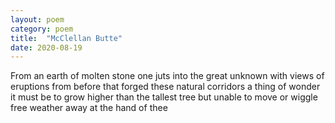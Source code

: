 ```yaml
---
layout: poem
category: poem
title:  "McClellan Butte"
date: 2020-08-19
---
```


From an earth of molten stone
one juts into the great unknown
with views of eruptions from before
that forged these natural corridors
a thing of wonder it must be
to grow higher than the tallest tree
but unable to move or wiggle free
weather away at the hand of thee
